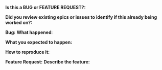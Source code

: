 <!-- This form is for bug reports and feature requests ONLY! 

If you're looking for help check [Stack Overflow](https://stackoverflow.com/questions/tagged/istio) or Slack.
-->

**Is this a BUG or FEATURE REQUEST?:**

**Did you review existing epics or issues to identify if this already being worked on?:**

**Bug:**
**What happened**:

**What you expected to happen:**

**How to reproduce it:**

**Feature Request:**
**Describe the feature:**
